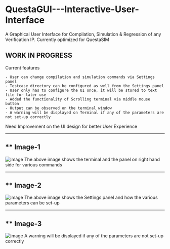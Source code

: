 # QuestaGUI---Interactive-User-Interface
A Graphical User Interface for Compilation, Simulation &amp; Regression of any Verification IP. Currently optimized for QuestaSIM


## WORK IN PROGRESS

Current features

    - User can change compilation and simulation commands via Settings panel
    - Testcase directory can be configured as well from the Settings panel
    - User only has to configure the UI once, it will be stored to text file for later use
    - Added the functionality of Scrolling terminal via middle mouse button
    - Output can be observed on the terminal window
    - A warning will be displayed on Terminal if any of the parameters are not set-up correctly

Need Improvement on the UI design for better User Experience

-------------------
** Image-1
-------------------
![image](https://github.com/VishvasPancholi1604/QuestaGUI---Interactive-User-Interface/assets/127715418/cbfda61b-0d7b-4b84-80ce-1677d7a70146)
The above image shows the terminal and the panel on right hand side for various commands

-------------------
** Image-2
-------------------
![image](https://github.com/VishvasPancholi1604/QuestaGUI---Interactive-User-Interface/assets/127715418/fe1f788c-fe26-4740-9b24-39664c452f2b)
The above image shows the Settings panel and how the various parameters can be set-up

-------------------
** Image-3
-------------------
![image](https://github.com/VishvasPancholi1604/QuestaGUI---Interactive-User-Interface/assets/127715418/f3138048-eb53-45da-9bb1-89908f4fa5cb)
A warning will be displayed if any of the parameters are not set-up correctly
